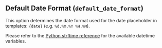 ## Default Date Format (`default_date_format`)

This option determines the date format used for the date placeholder in templates: `{date}` (e.g. `%d.%m.%Y %H.%M`).

Please refer to the [Python strftime reference](https://strftime.org/) for the available datetime variables.
